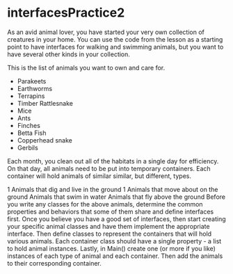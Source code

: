 # interfacesPractice2

As an avid animal lover, you have started your very own collection of creatures in your home. You can use the code from the lesson as a starting point to have interfaces for walking and swimming animals, but you want to have several other kinds in your collection.

This is the list of animals you want to own and care for.

* Parakeets
* Earthworms
* Terrapins
* Timber Rattlesnake
* Mice
* Ants
* Finches
* Betta Fish
* Copperhead snake
* Gerbils

Each month, you clean out all of the habitats in a single day for efficiency. On that day, all animals need to be put into temporary containers. Each container will hold animals of similar similar, but different, types.

1 Animals that dig and live in the ground
1 Animals that move about on the ground
Animals that swim in water
Animals that fly above the ground
Before you write any classes for the above animals, determine the common properties and behaviors that some of them share and define interfaces first.
Once you believe you have a good set of interfaces, then start creating your specific animal classes and have them implement the appropriate interface.
Then define classes to represent the containers that will hold various animals. Each container class should have a single property - a list to hold animal instances.
Lastly, in Main() create one (or more if you like) instances of each type of animal and each container. Then add the animals to their corresponding container.
